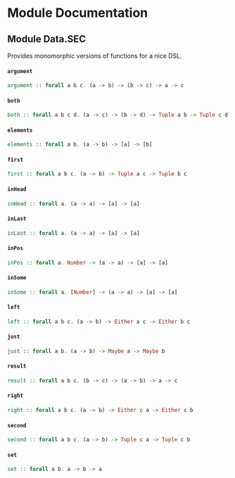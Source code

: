 # Module Documentation

## Module Data.SEC


Provides monomorphic versions of functions for a nice DSL.

#### `argument`

``` purescript
argument :: forall a b c. (a -> b) -> (b -> c) -> a -> c
```


#### `both`

``` purescript
both :: forall a b c d. (a -> c) -> (b -> d) -> Tuple a b -> Tuple c d
```


#### `elements`

``` purescript
elements :: forall a b. (a -> b) -> [a] -> [b]
```


#### `first`

``` purescript
first :: forall a b c. (a -> b) -> Tuple a c -> Tuple b c
```


#### `inHead`

``` purescript
inHead :: forall a. (a -> a) -> [a] -> [a]
```


#### `inLast`

``` purescript
inLast :: forall a. (a -> a) -> [a] -> [a]
```


#### `inPos`

``` purescript
inPos :: forall a. Number -> (a -> a) -> [a] -> [a]
```


#### `inSome`

``` purescript
inSome :: forall a. [Number] -> (a -> a) -> [a] -> [a]
```


#### `left`

``` purescript
left :: forall a b c. (a -> b) -> Either a c -> Either b c
```


#### `just`

``` purescript
just :: forall a b. (a -> b) -> Maybe a -> Maybe b
```


#### `result`

``` purescript
result :: forall a b c. (b -> c) -> (a -> b) -> a -> c
```


#### `right`

``` purescript
right :: forall a b c. (a -> b) -> Either c a -> Either c b
```


#### `second`

``` purescript
second :: forall a b c. (a -> b) -> Tuple c a -> Tuple c b
```


#### `set`

``` purescript
set :: forall a b. a -> b -> a
```




